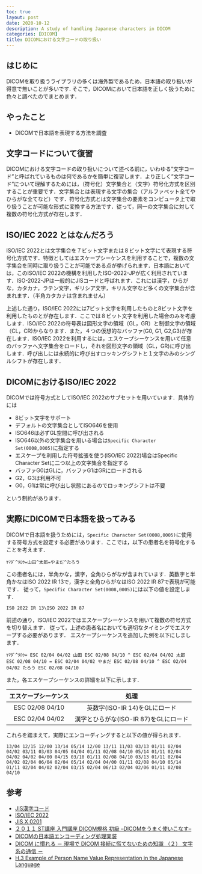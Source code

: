 ```yaml
---
toc: true
layout: post
date: 2020-10-12
description: A study of handling Japanese characters in DICOM
categories: [DICOM]
title: DICOMにおける文字コードの取り扱い
---
```


## はじめに
DICOMを取り扱うライブラリの多くは海外製であるため，日本語の取り扱いが得意で無いことが多いです. そこで，DICOMにおいて日本語を正しく扱うために色々と調べたのでまとめます．

## やったこと
* DICOMで日本語を表現する方法を調査

## 文字コードについて復習
DICOMにおける文字コードの取り扱いについて述べる前に，いわゆる”文字コード”と呼ばれているものは何であるかを簡単に復習します．より正しく”文字コード”について理解するためには，（符号化）文字集合と（文字）符号化方式を区別することが重要です．文字集合とは表現する文字の集合（アルファベット全てやひらがな全てなど）です．符号化方式とは文字集合の要素をコンピュータ上で取り扱うことが可能な形式に変換する方法です．従って，同一の文字集合に対して複数の符号化方式が存在します．

## ISO/IEC 2022 とはなんだろう
ISO/IEC 2022とは文字集合を７ビット文字または８ビット文字にて表現する符号化方式です．特徴としてはエスケープシーケンスを利用することで，複数の文字集合を同時に取り扱うことが可能である点が挙げられます．日本語においては，このISO/IEC 2022の機構を利用したISO-2022-JPが広く利用されています．ISO-2022-JPは一般的にJISコードと呼ばれます．これには漢字，ひらがな，カタカナ，ラテン文字，ギリシア文字，キリル文字など多くの文字集合が含まれます．（半角カタカナは含まれません）

上述した通り，ISO/IEC 2022には7ビット文字を利用したものと8ビット文字を利用したものとが存在します．ここでは８ビット文字を利用した場合のみを考慮します．ISO/IEC 2022の符号表は図形文字の領域（GL，GR）と制御文字の領域（CL，CR)からなります．また，４つの仮想的なバッファ(G0, G1, G2,G3)が存在します．ISO/IEC 2022を利用するには，エスケープシーケンスを用いて任意のバッファへ文字集合をロードし，それを図形文字の領域（GL，GR)に呼び出します．呼び出しには永続的に呼び出すロッキングシフトと１文字のみのシングルシフトが存在します．

## DICOMにおけるISO/IEC 2022
DICOMでは符号方式としてISO/IEC 2022のサブセットを用いています．具体的には

* 8ビット文字をサポート
* デフォルトの文字集合としてISO646を使用
* ISO646は必ずGL空間に呼び出される
* ISO646以外の文字集合を用いる場合は`Specific Character Set(0008,0005)`に指定する
* エスケープを利用した符号拡張を使う(ISO/IEC 2022)場合はSpecific Character Setに二つ以上の文字集合を指定する
* バッファG0はGLに，バッファG1はGRにロードされる
* G2，G3は利用不可
* G0，G1は常に呼び出し状態にあるのでロッキングシフトは不要

という制約があります．

## 実際にDICOMで日本語を扱ってみる
DICOMで日本語を扱うためには，`Specific Character Set(0008,0005)`に使用する符号方式を設定する必要があります．ここでは，以下の患者名を符号化することを考えます．

```
ﾔﾏﾀﾞ^ﾀﾛｳ=山田^太郎=やまだ^たろう
```

この患者名には，半角かな，漢字，全角ひらがなが含まれています．英数字と半角かなはISO 2022 IR 13で，漢字と全角ひらがなはISO 2022 IR 87で表現が可能です．
従って，`Specific Character Set(0008,0005)`には以下の値を設定します．

```
ISO 2022 IR 13\ISO 2022 IR 87
```

前述の通り，ISO/IEC 2022ではエスケープシーケンスを用いて複数の符号方式を切り替えます．
従って，上述の患者名においても適切なタイミングでエスケープする必要があります． エスケープシーケンスを追加した例を以下にしまします．

```
ﾔﾏﾀﾞ^ﾀﾛｳ= ESC 02/04 04/02 山田 ESC 02/08 04/10 ^ ESC 02/04 04/02 太郎 ESC 02/08 04/10 = ESC 02/04 04/02 やまだ ESC 02/08 04/10 ^ ESC 02/04 04/02 たろう ESC 02/08 04/10
```

また，各エスケープシーケンスの詳細を以下に示します．

|エスケープシーケンス|処理|
| :----: | :----: | 
| ESC 02/08 04/10 | 英数字(ISO-IR 14)をGLにロード |
| ESC 02/04 04/02 | 漢字とひらがな(ISO-IR 87)をGLにロード |

これらを踏まえて，実際にエンコーディングすると以下の値が得られます．
```
13/04 12/15 12/00 13/14 05/14 12/00 13/11 11/03 03/13 01/11 02/04 04/02 03/11 03/03 04/05 04/04 01/11 02/08 04/10 05/14 01/11 02/04 04/02 04/02 04/00 04/15 03/10 01/11 02/08 04/10 03/13 01/11 02/04 04/02 02/04 06/04 02/04 05/14 02/04 04/00 01/11 02/08 04/10 05/14 01/11 02/04 04/02 02/04 03/15 02/04 06/13 02/04 02/06 01/11 02/08 04/10
```

## 参考

* [JIS漢字コード](https://ja.wikipedia.org/wiki/JIS%E6%BC%A2%E5%AD%97%E3%82%B3%E3%83%BC%E3%83%89)
* [ISO/IEC 2022](https://ja.wikipedia.org/wiki/ISO/IEC_2022)
* [JIS X 0201](https://ja.wikipedia.org/wiki/JIS_X_0201)
* [２０１１ ST講座 入門講座 DICOM規格 初級 –DICOMをうまく使いこなす–](http://www.jira-net.or.jp/dicom/file/dicom_2011_standard_jrc_st.pdf)
* [DICOMの日本語エンコーディング処理実装](https://blog.goo.ne.jp/satomi_takeo/e/4bd08b26b1750bbf15ecefda00789318)
* [DICOM に慣れる － 現場で DICOM 接続に慌てないための知識 （２） 文字系の通信 －](http://www.jira-net.or.jp/dicom/file/dicom_201002_MRC_vol19-1.pdf)
* [H.3 Example of Person Name Value Representation in the Japanese Language](http://dicom.nema.org/dicom/2013/output/chtml/part05/sect_H.3.html)

